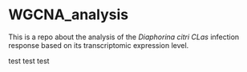 # WGCNA_analysis
This is a repo about the analysis of the *Diaphorina citri CLas* infection response based on its transcriptomic expression level.

test
test
test